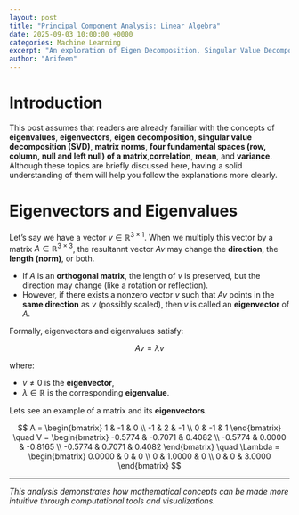 ```yaml
---
layout: post
title: "Principal Component Analysis: Linear Algebra"
date: 2025-09-03 10:00:00 +0000
categories: Machine Learning
excerpt: "An exploration of Eigen Decomposition, Singular Value Decomposition, and Low Rank Matrix Factorization"
author: "Arifeen"
---
```


# Introduction

This post assumes that readers are already familiar with the concepts of **eigenvalues**, **eigenvectors**, **eigen decomposition**, **singular value decomposition (SVD)**, **matrix norms**, **four fundamental spaces (row, column, null and left null) of a matrix**,**correlation**, **mean**, and **variance**. Although these topics are briefly discussed here, having a solid understanding of them will help you follow the explanations more clearly.


# Eigenvectors and Eigenvalues

Let’s say we have a vector $v \in \mathbb{R}^{3 \times 1}$. When we multiply this vector by a matrix $A \in \mathbb{R}^{3 \times 3}$, the resultannt vector $Av$ may change the **direction**, the **length (norm)**, or both.

- If $A$ is an **orthogonal matrix**, the length of $v$ is preserved, but the direction may change (like a rotation or reflection).  
- However, if there exists a nonzero vector $v$ such that $Av$ points in the **same direction** as $v$ (possibly scaled), then $v$ is called an **eigenvector** of $A$.

Formally, eigenvectors and eigenvalues satisfy:

$$
Av = \lambda v
$$

where:
- $v \neq 0$ is the **eigenvector**,  
- $\lambda \in \mathbb{R}$ is the corresponding **eigenvalue**.

Lets see an example of a matrix and its **eigenvectors**. 

$$
A =
\begin{bmatrix}
1 & -1 & 0 \\
-1 & 2 & -1 \\
0 & -1 & 1
\end{bmatrix}
\quad
V =
\begin{bmatrix}
-0.5774 & -0.7071 & 0.4082 \\
-0.5774 &  0.0000 & -0.8165 \\
-0.5774 &  0.7071 & 0.4082
\end{bmatrix}
\quad
\Lambda =
\begin{bmatrix}
0.0000 & 0 & 0 \\
0 & 1.0000 & 0 \\
0 & 0 & 3.0000
\end{bmatrix}
$$


---

*This analysis demonstrates how mathematical concepts can be made more intuitive through computational tools and visualizations.*